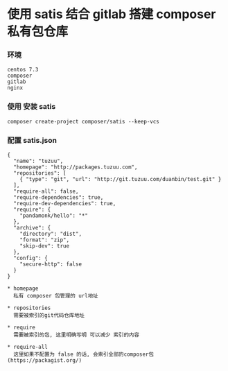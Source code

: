 # 使用 satis 结合 gitlab 搭建 composer 私有包仓库


### 环境

    centos 7.3
    composer
    gitlab
    nginx


### 使用  安装 satis 

    composer create-project composer/satis --keep-vcs
    
### 配置 satis.json
    
    {
      "name": "tuzuu",
      "homepage": "http://packages.tuzuu.com",
      "repositories": [
        { "type": "git", "url": "http://git.tuzuu.com/duanbin/test.git" }
      ],
      "require-all": false,
      "require-dependencies": true,
      "require-dev-dependencies": true,
      "require": {
        "pandamonk/hello": "*"
      },
      "archive": {
        "directory": "dist",
        "format": "zip",
        "skip-dev": true
      },
      "config": {
        "secure-http": false
      }
    }
    
    * homepage 
      私有 composer 包管理的 url地址
      
    * repositories
      需要被索引的git代码仓库地址
      
    * require
      需要被索引的包, 这里明确写明 可以减少 索引的内容
      
    * require-all
      这里如果不配置为 false 的话, 会索引全部的composer包(https://packagist.org/)
